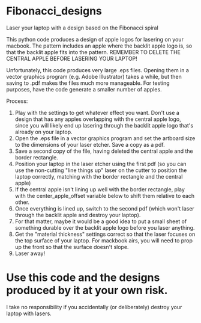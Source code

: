 # Fibonacci_designs
Laser your laptop with a design based on the Fibonacci spiral

This python code produces a design of apple logos for lasering on your macbook.
The pattern includes an apple where the backlit apple logo is, so that the backlit apple
fits into the pattern. REMEMBER TO DELETE THE CENTRAL APPLE BEFORE LASERING YOUR LAPTOP!

Unfortunately, this code produces very large .eps files. Opening them in a vector graphics 
program (e.g. Adobe Illustrator) takes a while, but then saving to .pdf makes the files
much more manageable. For testing purposes, have the code generate a smaller number of apples.

Process:
 1. Play with the settings to get whatever effect you want. Don't use a design that has any apples
  overlapping with the central apple logo, since you will likely end up lasering through the 
  backlit apple logo that's already on your laptop.
 2. Open the .eps file in a vector graphics program and set the artboard size to the 
  dimensions of your laser etcher. Save a copy as a pdf.
 3. Save a second copy of the file, having deleted the central apple and the border rectangle.
 4. Position your laptop in the laser etcher using the first pdf (so you can use the non-cutting
  "line things up" laser on the cutter to position the laptop correctly, matching with the 
  border rectangle and the central apple)
 5. If the central apple isn't lining up well with the border rectangle, play with the 
  center_apple_offset variable below to shift them relative to each other. 
 6. Once everything is lined up, switch to the second pdf (which won't laser through the backlit
  apple and destroy your laptop).
 7. For that matter, maybe it would be a good idea to put a small sheet of something durable over
  the backlit apple logo before you laser anything.
 8. Get the "material thickness" settings correct so that the laser focuses on the top surface of
  your laptop. For mackbook airs, you will need to prop up the front so that the surface doesn't
  slope.
 9. Laser away!

# Use this code and the designs produced by it at your own risk. 
I take no responsibility if you accidentally (or deliberately) destroy your laptop with lasers.
